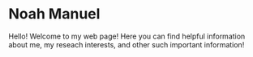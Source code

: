 # Noah Manuel
Hello! Welcome to my web page! Here you can find helpful information about me, my reseach interests, and other such important information!
